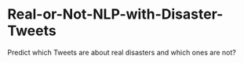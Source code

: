 # Real-or-Not-NLP-with-Disaster-Tweets
Predict which Tweets are about real disasters and which ones are not?
